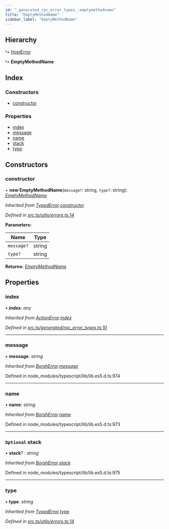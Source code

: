 ```yaml
---
id: "_generated_rpc_error_types_.emptymethodname"
title: "EmptyMethodName"
sidebar_label: "EmptyMethodName"
---
```


## Hierarchy

  ↳ [HostError](_generated_rpc_error_types_.hosterror.md)

  ↳ **EmptyMethodName**

## Index

### Constructors

* [constructor](_generated_rpc_error_types_.emptymethodname.md#constructor)

### Properties

* [index](_generated_rpc_error_types_.emptymethodname.md#index)
* [message](_generated_rpc_error_types_.emptymethodname.md#message)
* [name](_generated_rpc_error_types_.emptymethodname.md#name)
* [stack](_generated_rpc_error_types_.emptymethodname.md#optional-stack)
* [type](_generated_rpc_error_types_.emptymethodname.md#type)

## Constructors

###  constructor

\+ **new EmptyMethodName**(`message?`: string, `type?`: string): *[EmptyMethodName](_generated_rpc_error_types_.emptymethodname.md)*

*Inherited from [TypedError](_utils_errors_.typederror.md).[constructor](_utils_errors_.typederror.md#constructor)*

*Defined in [src.ts/utils/errors.ts:14](https://github.com/nearprotocol/nearlib/blob/bf1ce09/src.ts/utils/errors.ts#L14)*

**Parameters:**

Name | Type |
------ | ------ |
`message?` | string |
`type?` | string |

**Returns:** *[EmptyMethodName](_generated_rpc_error_types_.emptymethodname.md)*

## Properties

###  index

• **index**: *any*

*Inherited from [ActionError](_generated_rpc_error_types_.actionerror.md).[index](_generated_rpc_error_types_.actionerror.md#index)*

*Defined in [src.ts/generated/rpc_error_types.ts:10](https://github.com/nearprotocol/nearlib/blob/bf1ce09/src.ts/generated/rpc_error_types.ts#L10)*

___

###  message

• **message**: *string*

*Inherited from [BorshError](_utils_serialize_.borsherror.md).[message](_utils_serialize_.borsherror.md#message)*

Defined in node_modules/typescript/lib/lib.es5.d.ts:974

___

###  name

• **name**: *string*

*Inherited from [BorshError](_utils_serialize_.borsherror.md).[name](_utils_serialize_.borsherror.md#name)*

Defined in node_modules/typescript/lib/lib.es5.d.ts:973

___

### `Optional` stack

• **stack**? : *string*

*Inherited from [BorshError](_utils_serialize_.borsherror.md).[stack](_utils_serialize_.borsherror.md#optional-stack)*

Defined in node_modules/typescript/lib/lib.es5.d.ts:975

___

###  type

• **type**: *string*

*Inherited from [TypedError](_utils_errors_.typederror.md).[type](_utils_errors_.typederror.md#type)*

*Defined in [src.ts/utils/errors.ts:14](https://github.com/nearprotocol/nearlib/blob/bf1ce09/src.ts/utils/errors.ts#L14)*
